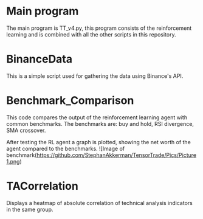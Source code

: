 # Main program
The main program is TT_v4.py, this program consists of the reinforcement learning and is combined with all the other scripts in this repository.

# BinanceData
This is a simple script used for gathering the data using Binance's API.

# Benchmark_Comparison
This code compares the output of the reinforcement learning agent with common benchmarks. The benchmarks are: buy and hold, RSI divergence, SMA crossover.

After testing the RL agent a graph is plotted, showing the net worth of the agent compared to the benchmarks.
![Image of benchmark(https://github.com/StephanAkkerman/TensorTrade/Pics/Picture1.png)

# TACorrelation
Displays a heatmap of absolute correlation of technical analysis indicators in the same group. 